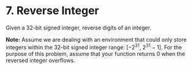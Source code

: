# 7. Reverse Integer

Given a 32-bit signed integer, reverse digits of an integer.

**Note:** Assume we are dealing with an environment that could only store integers within the 32-bit signed integer range: [−2<sup>31</sup>,  2<sup>31</sup> − 1]. For the purpose of this problem, assume that your function returns 0 when the reversed integer overflows.

